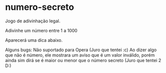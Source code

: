 # numero-secreto

Jogo de adivinhação legal.

Adivinhe um número entre 1 a 1000

Aparecerá uma dica abaixo.

Alguns bugs:
Não suportado para Opera (Juro que tentei :c)
Ao dizer algo que não é número, ele mostrara um aviso que é um valor inválido, porém ainda sim dirá se é maior ou menor que o número secreto (Juro que tentei 2 D:)
